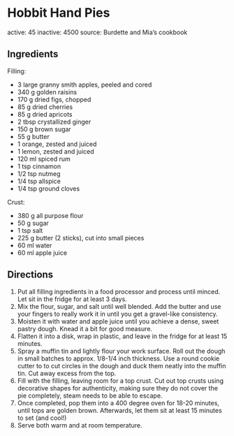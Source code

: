 # Hobbit Hand Pies
active: 45
inactive: 4500
source: Burdette and Mia’s cookbook
## Ingredients

Filling:
* 3 large granny smith apples, peeled and cored
* 340 g golden raisins
* 170 g dried figs, chopped
* 85 g dried cherries
* 85 g dried apricots
* 2 tbsp crystallized ginger
* 150 g brown sugar
* 55 g butter
* 1 orange, zested and juiced
* 1 lemon, zested and juiced
* 120 ml spiced rum
* 1 tsp cinnamon
* 1/2 tsp nutmeg
* 1/4 tsp allspice
* 1/4 tsp ground cloves

Crust:
* 380 g all purpose flour
* 50 g sugar
* 1 tsp salt
* 225 g butter (2 sticks), cut into small pieces
* 60 ml water
* 60 ml apple juice
## Directions
1. Put all filling ingredients in a food processor and process until minced. Let sit in the fridge for at least 3 days.
2. Mix the flour, sugar, and salt until well blended. Add the butter and use your fingers to really work it in until you get a gravel-like consistency.
3. Moisten it with water and apple juice until you achieve a dense, sweet pastry dough. Knead it a bit for good measure.
4. Flatten it into a disk, wrap in plastic, and leave in the fridge for at least 15 minutes.
5. Spray a muffin tin and lightly flour your work surface. Roll out the dough in small batches to approx. 1/8-1/4 inch thickness. Use a round cookie cutter to to cut circles in the dough and duck them neatly into the muffin tin. Cut away excess from the top.
6. Fill with the filling, leaving room for a top crust. Cut out top crusts using decorative shapes for authenticity, making sure they do not cover the pie completely, steam needs to be able to escape.
7. Once completed, pop them into a 400 degree oven for 18-20 minutes, until tops are golden brown. Afterwards, let them sit at least 15 minutes to set (and cool!)
8. Serve both warm and at room temperature.
